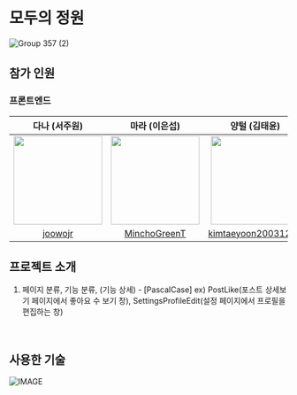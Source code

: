 # 모두의 정원
![Group 357 (2)](https://user-images.githubusercontent.com/19889463/222959125-f35ad7f9-f3a9-4d3b-9d8c-496e14724b74.png)

## 참가 인원
### 프론트엔드
|다나 (서주원)|마라 (이은섭)|양털 (김태윤)|펭귄 (오진영)|
|:------:|:---:|:------:|:---:|
| <img width="160px" src="https://avatars.githubusercontent.com/u/85955988?v=4"/> | <img width="160px" src="https://avatars.githubusercontent.com/u/107783650?v=4"/> | <img width="160px" src="https://avatars.githubusercontent.com/u/19889463?v=4"/> | <img width="160px" src="https://avatars.githubusercontent.com/u/99639919?v=4"/> |
|[joowojr](https://github.com/joowojr)|[MinchoGreenT](https://github.com/MinchoGreenT)|[kimtaeyoon20031220](https://github.com/kimtaeyoon20031220)|[OJOJIN](https://github.com/OJOJIN)|

## 프로젝트 소개
1. 페이지 분류, 기능 분류, (기능 상세) - [PascalCase] ex) PostLike(포스트 상세보기 페이지에서 좋아요 수 보기 창), SettingsProfileEdit(설정 페이지에서 프로필을 편집하는 창)
<br/>

## 사용한 기술

<picture>
  <source media="(prefers-color-scheme: light)" srcset="https://user-images.githubusercontent.com/19889463/222959028-26047167-5bad-44b9-9b61-5ac5760278d1.png">
  <source media="(prefers-color-scheme: dark)" srcset="https://user-images.githubusercontent.com/19889463/222959639-9563dd1c-9325-49eb-b730-b3eb1cd84f7c.png">
  <img alt="IMAGE" src="https://user-images.githubusercontent.com/19889463/222959028-26047167-5bad-44b9-9b61-5ac5760278d1.png">
</picture>
